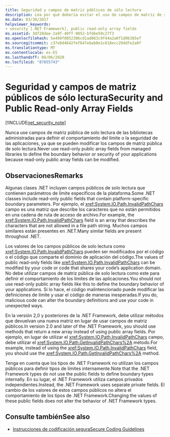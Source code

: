 ```yaml
---
title: Seguridad y campos de matriz públicos de sólo lectura
description: Lea por qué debería evitar el uso de campos de matriz de solo lectura públicos para definir el comportamiento del límite o la seguridad de las aplicaciones.
ms.date: 03/30/2017
helpviewer_keywords:
- security [.NET Framework], public read-only array fields
ms.assetid: 3df28dee-2a9f-40ff-9852-bfdbe59c27f3
ms.openlocfilehash: 5e499f8052306cd1ad063c9f44a2a0f1d0b365ef
ms.sourcegitcommit: c37e8d4642fef647ebab0e1c618ecc29ddfe2a0f
ms.translationtype: MT
ms.contentlocale: es-ES
ms.lasthandoff: 08/06/2020
ms.locfileid: "87855743"
---
```

# <a name="security-and-public-read-only-array-fields"></a><span data-ttu-id="b0df4-103">Seguridad y campos de matriz públicos de sólo lectura</span><span class="sxs-lookup"><span data-stu-id="b0df4-103">Security and Public Read-only Array Fields</span></span>

[!INCLUDE[net_security_note](../../../includes/net-security-note-md.md)]

<span data-ttu-id="b0df4-104">Nunca use campos de matriz pública de solo lectura de las bibliotecas administradas para definir el comportamiento del límite o la seguridad de las aplicaciones, ya que se pueden modificar los campos de matriz pública de solo lectura.</span><span class="sxs-lookup"><span data-stu-id="b0df4-104">Never use read-only public array fields from managed libraries to define the boundary behavior or security of your applications because read-only public array fields can be modified.</span></span>  
  
## <a name="remarks"></a><span data-ttu-id="b0df4-105">Observaciones</span><span class="sxs-lookup"><span data-stu-id="b0df4-105">Remarks</span></span>  

<span data-ttu-id="b0df4-106">Algunas clases .NET incluyen campos públicos de solo lectura que contienen parámetros de límite específicos de la plataforma.</span><span class="sxs-lookup"><span data-stu-id="b0df4-106">Some .NET classes include read-only public fields that contain platform-specific boundary parameters.</span></span> <span data-ttu-id="b0df4-107">Por ejemplo, el <xref:System.IO.Path.InvalidPathChars> campo es una matriz que describe los caracteres que no están permitidos en una cadena de ruta de acceso de archivo.</span><span class="sxs-lookup"><span data-stu-id="b0df4-107">For example, the <xref:System.IO.Path.InvalidPathChars> field is an array that describes the characters that are not allowed in a file path string.</span></span> <span data-ttu-id="b0df4-108">Muchos campos similares están presentes en .NET.</span><span class="sxs-lookup"><span data-stu-id="b0df4-108">Many similar fields are present throughout .NET.</span></span>  
  
 <span data-ttu-id="b0df4-109">Los valores de los campos públicos de solo lectura como <xref:System.IO.Path.InvalidPathChars> pueden ser modificados por el código o el código que comparte el dominio de aplicación del código.</span><span class="sxs-lookup"><span data-stu-id="b0df4-109">The values of public read-only fields like <xref:System.IO.Path.InvalidPathChars> can be modified by your code or code that shares your code’s application domain.</span></span>  <span data-ttu-id="b0df4-110">No debe utilizar campos de matriz pública de solo lectura como este para definir el comportamiento de los límites de las aplicaciones.</span><span class="sxs-lookup"><span data-stu-id="b0df4-110">You should not use read-only public array fields like this to define the boundary behavior of your applications.</span></span>  <span data-ttu-id="b0df4-111">Si lo hace, el código malintencionado puede modificar las definiciones de límite y usar el código de maneras inesperadas.</span><span class="sxs-lookup"><span data-stu-id="b0df4-111">If you do, malicious code can alter the boundary definitions and use your code in unexpected ways.</span></span>  
  
 <span data-ttu-id="b0df4-112">En la versión 2,0 y posteriores de la .NET Framework, debe utilizar métodos que devuelvan una nueva matriz en lugar de usar campos de matriz públicos.</span><span class="sxs-lookup"><span data-stu-id="b0df4-112">In version 2.0 and later of the .NET Framework, you should use methods that return a new array instead of using public array fields.</span></span>  <span data-ttu-id="b0df4-113">Por ejemplo, en lugar de utilizar el <xref:System.IO.Path.InvalidPathChars> campo, debe utilizar el <xref:System.IO.Path.GetInvalidPathChars%2A> método.</span><span class="sxs-lookup"><span data-stu-id="b0df4-113">For example, instead of using the <xref:System.IO.Path.InvalidPathChars> field, you should use the <xref:System.IO.Path.GetInvalidPathChars%2A> method.</span></span>  
  
 <span data-ttu-id="b0df4-114">Tenga en cuenta que los tipos de .NET Framework no utilizan los campos públicos para definir tipos de límites internamente.</span><span class="sxs-lookup"><span data-stu-id="b0df4-114">Note that the .NET Framework types do not use the public fields to define boundary types internally.</span></span>  <span data-ttu-id="b0df4-115">En su lugar, el .NET Framework utiliza campos privados independientes.</span><span class="sxs-lookup"><span data-stu-id="b0df4-115">Instead, the .NET Framework uses separate private fields.</span></span>  <span data-ttu-id="b0df4-116">El cambio de los valores de estos campos públicos no altera el comportamiento de los tipos de .NET Framework.</span><span class="sxs-lookup"><span data-stu-id="b0df4-116">Changing the values of these public fields does not alter the behavior of .NET Framework types.</span></span>  
  
## <a name="see-also"></a><span data-ttu-id="b0df4-117">Consulte también</span><span class="sxs-lookup"><span data-stu-id="b0df4-117">See also</span></span>

- [<span data-ttu-id="b0df4-118">Instrucciones de codificación segura</span><span class="sxs-lookup"><span data-stu-id="b0df4-118">Secure Coding Guidelines</span></span>](../../standard/security/secure-coding-guidelines.md)

